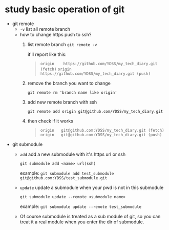 # study basic operation of git

- git remote
    - `-v` list all remote branch
    - how to change https push to ssh?
        1. list remote branch
            `git remote -v`

            it'll report like this:
            
            > `origin    https://github.com/YDSS/my_tech_diary.git (fetch)`
            > `origin  https://github.com/YDSS/my_tech_diary.git (push)`
        2. remove the branch you want to change
            
            `git remote rm 'branch name like origin'`
        3. add new remote branch with ssh
        
            `git remote add origin git@github.com/YDSS/my_tech_diary.git`
        4. then check if it works
           
           > `origin   git@github.com:YDSS/my_tech_diary.git (fetch)`
           > `origin   git@github.com:YDSS/my_tech_diary.git (push)`
- git submodule
    - `add` add a new submodule with it's https url or ssh
    
        `git submodule add <name> url(ssh)`
        
        example: `git submodule add test_submodule git@github.com:YDSS/test_submodule.git`
    - `update` update a submodule when your pwd is not in this submodule
    
        `git submodule update --remote <submodule name>`
        
        example: `git submodule update --remote test_submodule`
    - Of course submodule is treated as a sub module of git, so you can treat it a real module when you enter the dir of submodule.    
    
